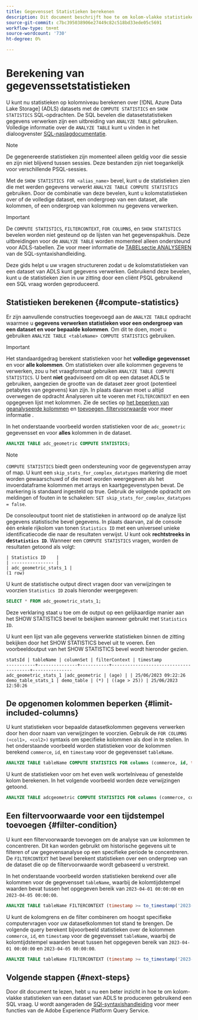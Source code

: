 ```yaml
---
title: Gegevensset Statistieken berekenen
description: Dit document beschrijft hoe te om kolom-vlakke statistieken over de datasets van de Opslag van de Verkeer van Gegevens van de Azure (ADLS) met SQL bevelen gegevens te verwerken.
source-git-commit: c7bc395038906e27449c82c518bd33ede05c5691
workflow-type: tm+mt
source-wordcount: '730'
ht-degree: 0%

---
```


# Berekening van gegevenssetstatistieken

U kunt nu statistieken op kolomniveau berekenen over [!DNL Azure Data Lake Storage] (ADLS) datasets met de `COMPUTE STATISTICS` en `SHOW STATISTICS` SQL-opdrachten. De SQL bevelen die datasetstatistieken gegevens verwerken zijn een uitbreiding van `ANALYZE TABLE` gebruiken. Volledige informatie over de `ANALYZE TABLE` kunt u vinden in het dialoogvenster [SQL-naslagdocumentatie](../sql/syntax.md#analyze-table).

>[!NOTE]
>
>De gegenereerde statistieken zijn momenteel alleen geldig voor die sessie en zijn niet blijvend tussen sessies. Deze bestanden zijn niet toegankelijk voor verschillende PSQL-sessies.

Met de `SHOW STATISTICS FOR <alias_name>` bevel, kunt u de statistieken zien die met werden gegevens verwerkt `ANALYZE TABLE COMPUTE STATISTICS` gebruiken. Door de combinatie van deze bevelen, kunt u kolomstatistieken over of de volledige dataset, een ondergroep van een dataset, alle kolommen, of een ondergroep van kolommen nu gegevens verwerken.

>[!IMPORTANT]
>
>De `COMPUTE STATISTICS`, `FILTERCONTEXT`, `FOR COLUMNS`, en `SHOW STATISTICS` bevelen worden niet gesteund op de lijsten van het gegevenspakhuis. Deze uitbreidingen voor de `ANALYZE TABLE` worden momenteel alleen ondersteund voor ADLS-tabellen. Zie voor meer informatie de [TABELsectie ANALYSEREN](../sql/syntax.md#analyze-table) van de SQL-syntaxishandleiding.

Deze gids helpt u uw vragen structureren zodat u de kolomstatistieken van een dataset van ADLS kunt gegevens verwerken. Gebruikend deze bevelen, kunt u de statistieken zien in uw zitting door een cliënt PSQL gebruikend een SQL vraag worden geproduceerd.

## Statistieken berekenen {#compute-statistics}

Er zijn aanvullende constructies toegevoegd aan de `ANALYZE TABLE` opdracht waarmee u **gegevens verwerken statistieken voor een ondergroep van een dataset en voor bepaalde kolommen**. Om dit te doen, moet u gebruiken `ANALYZE TABLE <tableName> COMPUTE STATISTICS` gebruiken.

>[!IMPORTANT]
>
>Het standaardgedrag berekent statistieken voor het **volledige gegevensset** en voor **alle kolommen**. Om statistieken over alle kolommen gegevens te verwerken, zou u het vraagformaat gebruiken `ANALYZE TABLE COMPUTE STATISTICS`. U bent **niet** geadviseerd om dit op een dataset ADLS te gebruiken, aangezien de grootte van de dataset zeer groot (potentieel petabytes van gegevens) kan zijn. In plaats daarvan moet u altijd overwegen de opdracht Analyseren uit te voeren met `FILTERCONTEXT` en een opgegeven lijst met kolommen. Zie de secties op [het beperken van geanalyseerde kolommen](#limit-included-columns) en [toevoegen, filtervoorwaarde](#filter-condition) voor meer informatie .

In het onderstaande voorbeeld worden statistieken voor de `adc_geometric` gegevensset en voor **alles** kolommen in de dataset.

```sql
ANALYZE TABLE adc_geometric COMPUTE STATISTICS;
```

>[!NOTE]
>
>`COMPUTE STATISTICS` biedt geen ondersteuning voor de gegevenstypen array of map. U kunt een `skip_stats_for_complex_datatypes` markering die moet worden gewaarschuwd of die moet worden weergegeven als het invoerdataframe kolommen met arrays en kaartgegevenstypen bevat. De markering is standaard ingesteld op true. Gebruik de volgende opdracht om meldingen of fouten in te schakelen: `SET skip_stats_for_complex_datatypes = false`.

<!-- Commented out until the <alias_name> feature is released.
This second example, is a more real-world example as it uses an alias name. See the [alias name section](#alias-name) for more details on this feature.

```sql
ANALYZE TABLE adc_geometric COMPUTE STATISTICS as <alias_name>;
``` -->

De consoleoutput toont niet de statistieken in antwoord op de analyze lijst gegevens statistische bevel gegevens. In plaats daarvan, zal de console één enkele rijkolom van tonen `Statistics ID` met een universeel unieke identificatiecode die naar de resultaten verwijst. U kunt ook **rechtstreeks in de`Statistics ID`**. Wanneer een `COMPUTE STATISTICS` vragen, worden de resultaten getoond als volgt:

```console
| Statistics ID    | 
| ---------------- |
| adc_geometric_stats_1 |
(1 row)
```

U kunt de statistische output direct vragen door van verwijzingen te voorzien `Statistics ID` zoals hieronder weergegeven:

```sql
SELECT * FROM adc_geometric_stats_1; 
```

Deze verklaring staat u toe om de output op een gelijkaardige manier aan het SHOW STATISTICS bevel te bekijken wanneer gebruikt met `Statistics ID`.

U kunt een lijst van alle gegevens verwerkte statistieken binnen de zitting bekijken door het SHOW STATISTICS bevel uit te voeren. Een voorbeeldoutput van het SHOW STATISTICS bevel wordt hieronder gezien.

```console
statsId | tableName | columnSet | filterContext | timestamp
-----------+---------------+-----------+---------------------------------------+---------------
adc_geometric_stats_1 |adc_geometric | (age) | | 25/06/2023 09:22:26
demo_table_stats_1 | demo_table | (*) | ((age > 25)) | 25/06/2023 12:50:26
```

<!-- Commented out until the <alias_name> feature is released.

To see the output, you must use the `SHOW STATISTICS` command. Instructions on [how to show the statistics](#show-statistics) are provided later in the document. 

-->

## De opgenomen kolommen beperken {#limit-included-columns}

U kunt statistieken voor bepaalde datasetkolommen gegevens verwerken door hen door naam van verwijzingen te voorzien. Gebruik de `FOR COLUMNS (<col1>, <col2>)` syntaxis om specifieke kolommen als doel in te stellen. In het onderstaande voorbeeld worden statistieken voor de kolommen berekend  `commerce`, `id`, en `timestamp` voor de gegevensset `tableName`.

```sql
ANALYZE TABLE tableName COMPUTE STATISTICS FOR columns (commerce, id, timestamp);
```

U kunt de statistieken voor om het even welk wortelniveau of genestelde kolom berekenen. In het volgende voorbeeld worden deze verwijzingen getoond.

```sql
ANALYZE TABLE adcgeometric COMPUTE STATISTICS FOR columns (commerce, commerce.purchases.value, commerce.productListAdds.value);
```

## Een filtervoorwaarde voor een tijdstempel toevoegen {#filter-condition}

U kunt een filtervoorwaarde toevoegen om de analyse van uw kolommen te concentreren. Dit kan worden gebruikt om historische gegevens uit te filteren of uw gegevensanalyse op een specifieke periode te concentreren. De `FILTERCONTEXT` het bevel berekent statistieken over een ondergroep van de dataset die op de filtervoorwaarde wordt gebaseerd u verstrekt.

In het onderstaande voorbeeld worden statistieken berekend over alle kolommen voor de gegevensset `tableName`, waarbij de kolomtijdstempel waarden bevat tussen het opgegeven bereik van `2023-04-01 00:00:00` en `2023-04-05 00:00:00`.

```sql
ANALYZE TABLE tableName FILTERCONTEXT (timestamp >= to_timestamp('2023-04-01 00:00:00') and timestamp <= to_timestamp('2023-04-05 00:00:00')) COMPUTE STATISTICS FOR ALL COLUMNS;
```

U kunt de kolomgrens en de filter combineren om hoogst specifieke computervragen voor uw datasetkolommen tot stand te brengen. De volgende query berekent bijvoorbeeld statistieken over de kolommen `commerce`, `id`, en `timestamp` voor de gegevensset `tableName`, waarbij de kolomtijdstempel waarden bevat tussen het opgegeven bereik van `2023-04-01 00:00:00` en `2023-04-05 00:00:00`.

```sql
ANALYZE TABLE tableName FILTERCONTEXT (timestamp >= to_timestamp('2023-04-01 00:00:00') and timestamp <= to_timestamp('2023-04-05 00:00:00')) COMPUTE STATISTICS FOR columns (commerce, id, timestamp);
```

<!-- Commented out until the <alias_name> feature is released.
## Create an alias name {#alias-name}

Since the filter condition and the column list can target a large amount of data, it is unrealistic to remember the exact values. Instead, you can provide an `<alias_name>` to store this calculated information. If you do not provide an alias name for these calculations, Query Service generates a universally unique identifier for the alias ID. You can then use this alias ID to look up the computed statistics with the `SHOW STATISTICS` command. 

>[!NOTE]
>
>Although alias names are optional, you are recommended to use them as best practice.

The example below stores the output computed statistics in the `alias_name` for later reference.

```sql
ANALYZE TABLE adc_geometric COMPUTE STATISTICS FOR ALL COLUMNS as alias_name;
```

The output for the above example is `SUCCESSFULLY COMPLETED, alias_name`. The console output does not display the statistics in the response of the analyze table compute statistics command. To see the output, you must use the `SHOW STATISTICS` command discussed below. 
-->

<!-- Commented out until the <alias_name> feature is released.

## Show the statistics {#show-statistics}

The alias name used in the query is available as soon as the `ANALYZE TABLE` command has been run.  

Even with a filter condition and a column list, the computation can target a large amount of data. Query Service generates a universally unique identifier for the statistics ID to store this calculated information. You can then use this statistics ID to look up the computed statistics with the `SHOW STATISTICS` command at any time within that session. 

The statistics ID and the statistics generated are only valid for this particular session and cannot be accessed across different PSQL sessions. The computed statistics are not currently persistent. To display the statistics, use the command seen below.

```sql
SHOW STATISTICS FOR <STATISTICS_ID>;
```

An output might look similar to the example below. 

```console
                         columnName                         |      mean      |      max       |      min       | standardDeviation | approxDistinctCount | nullCount | dataType  
------------------------------------------------------------+----------------+----------------+----------------+-------------------+---------------------+-----------+-----------
 marketing.trackingcode                                     |            0.0 |            0.0 |            0.0 |               0.0 |              1213.0 |         0 | String
 _experience.analytics.customdimensions.evars.evar13        |            0.0 |            0.0 |            0.0 |               0.0 |              8765.0 |        20 | String
 _experience.analytics.customdimensions.evars.evar74        |            0.0 |            0.0 |            0.0 |               0.0 |                11.0 |         0 | String
 web.webpagedetails.name                                    |            0.0 |            0.0 |            0.0 |               0.0 |                 1.0 |         0 | String
 _experience.analytics.event1to100.event8.value             |            5.0 |         9077.0 |          123.0 |              10.0 |              1001.0 |        80 | Double
 search.ispaid                                              |            0.0 |            0.0 |            0.0 |               0.0 |                 1.0 |         0 | Boolean
 commerce.productlistviews.value                            |            0.0 |            0.0 |            0.0 |               0.0 |                 0.0 |        10 | Double
 device.typeid                                              |            0.0 |            0.0 |            0.0 |               0.0 |                 0.0 |        10 | String
 commerce.purchases.value                                   |          765.0 |        98760.0 |         -980.0 |              32.0 |                99.0 |        90 | Double
 _experience.analytics.customdimensions.props.prop45        |            0.0 |            0.0 |            0.0 |               0.0 |                 1.0 |         0 | String
 environment.browserdetails.javaenabled                     |            0.0 |            0.0 |            0.0 |               0.0 |                 1.0 |         0 | Boolean
 timestamp                                                  |            0.0 |            0.0 |            0.0 |               0.0 |                98.0 |         3 | Timestamp
(12 rows)
```

-->

## Volgende stappen {#next-steps}

Door dit document te lezen, hebt u nu een beter inzicht in hoe te om kolom-vlakke statistieken van een dataset van ADLS te produceren gebruikend een SQL vraag. U wordt aangeraden de [SQl-syntaxishandleiding](../sql/syntax.md) voor meer functies van de Adobe Experience Platform Query Service.
